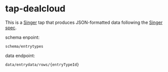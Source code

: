 # tap-dealcloud

This is a [Singer](https://singer.io) tap that produces JSON-formatted data
following the [Singer
spec](https://github.com/singer-io/getting-started/blob/master/SPEC.md).

schema enpoint:
    
    schema/entrytypes

data endpoint:
  
    data/entrydata/rows/{entryTypeId}
  